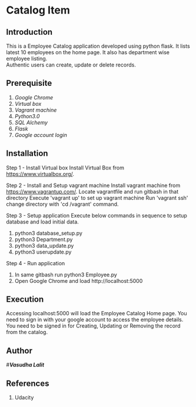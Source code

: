 # Catalog Item

## Introduction
This is a Employee Catalog application developed using python flask.
It lists latest 10 employees on the home page. It also has department wise employee listing.  
Authentic users can create, update or delete records.

## Prerequisite
1. _Google Chrome_
2. _Virtual box_
3. _Vagrant machine_
4. _Python3.0_
5. _SQL Alchemy_
6. _Flask_
7. _Google account login_

## Installation
Step 1 - Install Virtual box
Install Virtual Box from https://www.virtualbox.org/.

Step 2 - Install and Setup vagrant machine
Install vagrant machine from https://www.vagrantup.com/.
Locate vagrantfile and run gitbash in that directory
Execute 'vagrant up' to set up vagrant machine
Run 'vagrant ssh'
change directory with 'cd /vagrant' command. 

Step 3 - Setup application
Execute below commands in sequence to setup database and load initial data.
1. python3 database_setup.py
2. python3 Department.py
3. python3 data_update.py
4. python3 userupdate.py

Step 4 - Run application
1. In same gitbash run python3 Employee.py
2. Open Google Chrome and load http://localhost:5000

## Execution 

Accessing localhost:5000 will load the Employee Catalog Home page.
You need to sign in with your google account to access the employee details.
You need to be signed in for Creating, Updating or Removing the record from the catalog.

## Author
#_**Vasudha Lalit**_

## References
1. Udacity